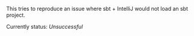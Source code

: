 This tries to reproduce an issue where sbt + IntelliJ would not load an sbt project.

Currently status: *Unsuccessful*
